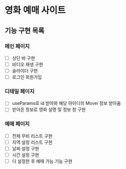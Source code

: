 # 영화 예매 사이트

## 기능 구현 목록

### 메인 페이지
 - [ ] 상단 바 구현
 - [ ] 비디오 재생 구현 
 - [ ] 슬라이더 구현
 - [ ] 로그인 회원가입

### 디테일 페이지
 - [ ] useParams로 id 받아와 해당 아이디의 Movei 정보 받아옴
 - [ ] 받아온 정보로 영화 설명 및 정보 창 구현
### 예매 페이지
 - [ ] 전체 무비 리스트 구현
 - [ ] 지역 설정 리스트 구현
 - [ ] 날짜 설정 구현
 - [ ] 시간 설정 구현
 - [ ] 다 설정한 후 예매 가능 기능 구현